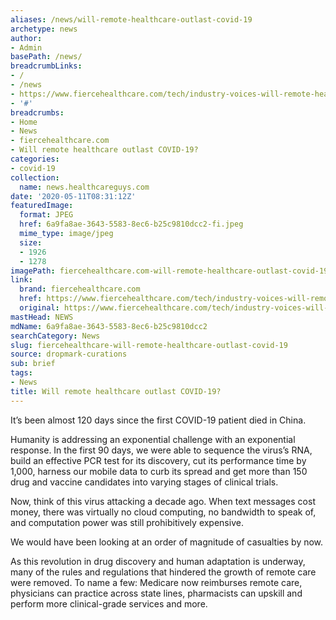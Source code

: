 ```yaml
---
aliases: /news/will-remote-healthcare-outlast-covid-19
archetype: news
author:
- Admin
basePath: /news/
breadcrumbLinks:
- /
- /news
- https://www.fiercehealthcare.com/tech/industry-voices-will-remote-healthcare-outlast-covid-19
- '#'
breadcrumbs:
- Home
- News
- fiercehealthcare.com
- Will remote healthcare outlast COVID-19?
categories:
- covid-19
collection:
  name: news.healthcareguys.com
date: '2020-05-11T08:31:12Z'
featuredImage:
  format: JPEG
  href: 6a9fa8ae-3643-5583-8ec6-b25c9810dcc2-fi.jpeg
  mime_type: image/jpeg
  size:
  - 1926
  - 1278
imagePath: fiercehealthcare.com-will-remote-healthcare-outlast-covid-19
link:
  brand: fiercehealthcare.com
  href: https://www.fiercehealthcare.com/tech/industry-voices-will-remote-healthcare-outlast-covid-19
  original: https://www.fiercehealthcare.com/tech/industry-voices-will-remote-healthcare-outlast-covid-19
mastHead: NEWS
mdName: 6a9fa8ae-3643-5583-8ec6-b25c9810dcc2
searchCategory: News
slug: fiercehealthcare-will-remote-healthcare-outlast-covid-19
source: dropmark-curations
sub: brief
tags:
- News
title: Will remote healthcare outlast COVID-19?
---
```


It’s been almost 120 days since the first COVID-19 patient died in China.

Humanity is addressing an exponential challenge with an exponential response. In the first 90 days, we were able to sequence the virus’s RNA, build an effective PCR test for its discovery, cut its performance time by 1,000, harness our mobile data to curb its spread and get more than 150 drug and vaccine candidates into varying stages of clinical trials.

Now, think of this virus attacking a decade ago. When text messages cost money, there was virtually no cloud computing, no bandwidth to speak of, and computation power was still prohibitively expensive.

We would have been looking at an order of magnitude of casualties by now.

As this revolution in drug discovery and human adaptation is underway, many of the rules and regulations that hindered the growth of remote care were removed. To name a few: Medicare now reimburses remote care, physicians can practice across state lines, pharmacists can upskill and perform more clinical-grade services and more.
